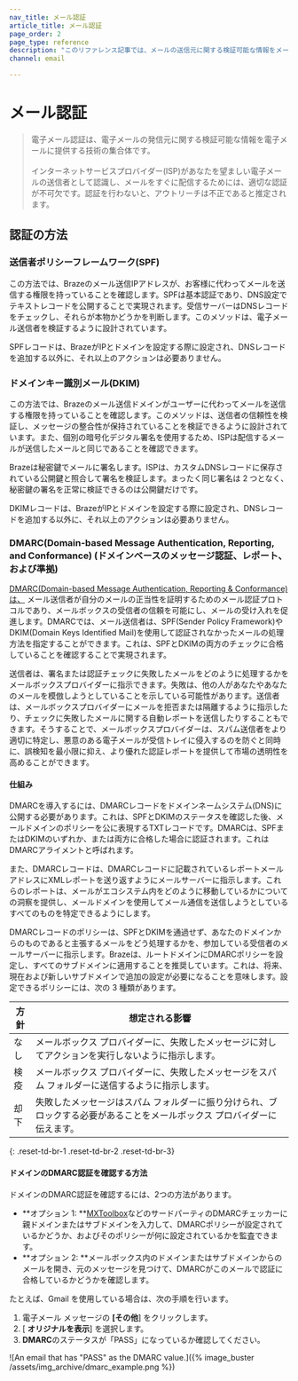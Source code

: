 ```yaml
---
nav_title: メール認証
article_title: メール認証
page_order: 2
page_type: reference
description: "このリファレンス記事では、メールの送信元に関する検証可能な情報をメールに装備することを目的とした一連の手法であるメール認証について説明します。"
channel: email

---
```


# メール認証

> 電子メール認証は、電子メールの発信元に関する検証可能な情報を電子メールに提供する技術の集合体です。<br><br>インターネットサービスプロバイダー(ISP)があなたを望ましい電子メールの送信者として認識し、メールをすぐに配信するためには、適切な認証が不可欠です。認証を行わないと、アウトリーチは不正であると推定されます。 

## 認証の方法

### 送信者ポリシーフレームワーク(SPF)

この方法では、Brazeのメール送信IPアドレスが、お客様に代わってメールを送信する権限を持っていることを確認します。SPFは基本認証であり、DNS設定でテキストレコードを公開することで実現されます。受信サーバーはDNSレコードをチェックし、それらが本物かどうかを判断します。このメソッドは、電子メール送信者を検証するように設計されています。

SPFレコードは、BrazeがIPとドメインを設定する際に設定され、DNSレコードを追加する以外に、それ以上のアクションは必要ありません。

### ドメインキー識別メール(DKIM)

この方法では、Brazeのメール送信ドメインがユーザーに代わってメールを送信する権限を持っていることを確認します。このメソッドは、送信者の信頼性を検証し、メッセージの整合性が保持されていることを検証できるように設計されています。また、個別の暗号化デジタル署名を使用するため、ISPは配信するメールが送信したメールと同じであることを確認できます。

Brazeは秘密鍵でメールに署名します。ISPは、カスタムDNSレコードに保存されている公開鍵と照合して署名を検証します。まったく同じ署名は 2 つとなく、秘密鍵の署名を正常に検証できるのは公開鍵だけです。

DKIMレコードは、BrazeがIPとドメインを設定する際に設定され、DNSレコードを追加する以外に、それ以上のアクションは必要ありません。

### DMARC(Domain-based Message Authentication, Reporting, and Conformance) (ドメインベースのメッセージ認証、レポート、および準拠)

[DMARC(Domain-based Message Authentication, Reporting & Conformance)は、](https://dmarc.org/) メール送信者が自分のメールの正当性を証明するためのメール認証プロトコルであり、メールボックスの受信者の信頼を可能にし、メールの受け入れを促進します。DMARCでは、メール送信者は、SPF(Sender Policy Framework)やDKIM(Domain Keys Identified Mail)を使用して認証されなかったメールの処理方法を指定することができます。これは、SPFとDKIMの両方のチェックに合格していることを確認することで実現されます。 

送信者は、署名または認証チェックに失敗したメールをどのように処理するかをメールボックスプロバイダーに指示できます。失敗は、他の人があなたやあなたのメールを模倣しようとしていることを示している可能性があります。送信者は、メールボックスプロバイダーにメールを拒否または隔離するように指示したり、チェックに失敗したメールに関する自動レポートを送信したりすることもできます。そうすることで、メールボックスプロバイダーは、スパム送信者をより適切に特定し、悪意のある電子メールが受信トレイに侵入するのを防ぐと同時に、誤検知を最小限に抑え、より優れた認証レポートを提供して市場の透明性を高めることができます。

#### 仕組み

DMARCを導入するには、DMARCレコードをドメインネームシステム(DNS)に公開する必要があります。これは、SPFとDKIMのステータスを確認した後、メールドメインのポリシーを公に表現するTXTレコードです。DMARCは、SPFまたはDKIMのいずれか、または両方に合格した場合に認証されます。これはDMARCアライメントと呼ばれます。

また、DMARCレコードは、DMARCレコードに記載されているレポートメールアドレスにXMLレポートを送り返すようにメールサーバーに指示します。これらのレポートは、メールがエコシステム内をどのように移動しているかについての洞察を提供し、メールドメインを使用してメール通信を送信しようとしているすべてのものを特定できるようにします。

DMARCレコードのポリシーは、SPFとDKIMを通過せず、あなたのドメインからのものであると主張するメールをどう処理するかを、参加している受信者のメールサーバーに指示します。Brazeは、ルートドメインにDMARCポリシーを設定し、すべてのサブドメインに適用することを推奨しています。これは、将来、現在および新しいサブドメインで追加の設定が必要になることを意味します。設定できるポリシーには、次の 3 種類があります。

|方針 |想定される影響 |
| --- | --- |
|なし |メールボックス プロバイダーに、失敗したメッセージに対してアクションを実行しないように指示します。|
|検疫 |メールボックス プロバイダーに、失敗したメッセージをスパム フォルダーに送信するように指示します。|
|却下 |失敗したメッセージはスパム フォルダーに振り分けられ、ブロックする必要があることをメールボックス プロバイダーに伝えます。|
{: .reset-td-br-1 .reset-td-br-2 .reset-td-br-3}

#### ドメインのDMARC認証を確認する方法

ドメインのDMARC認証を確認するには、2つの方法があります。

* **オプション 1: **[MXToolbox](https://mxtoolbox.com/dmarc.aspx)などのサードパーティのDMARCチェッカーに親ドメインまたはサブドメインを入力して、DMARCポリシーが設定されているかどうか、およびそのポリシーが何に設定されているかを監査できます。
* **オプション 2: **メールボックス内のドメインまたはサブドメインからのメールを開き、元のメッセージを見つけて、DMARCがこのメールで認証に合格しているかどうかを確認します。

たとえば、Gmail を使用している場合は、次の手順を行います。

1. 電子メール メッセージの **[その他**<i class="fa-solid fa-ellipsis"></i>] をクリックします。
2. [ **オリジナルを表示**] を選択します。
3. **DMARC**のステータスが「PASS」になっているか確認してください。

![An email that has "PASS" as the DMARC value.]({% image_buster /assets/img_archive/dmarc_example.png %})

